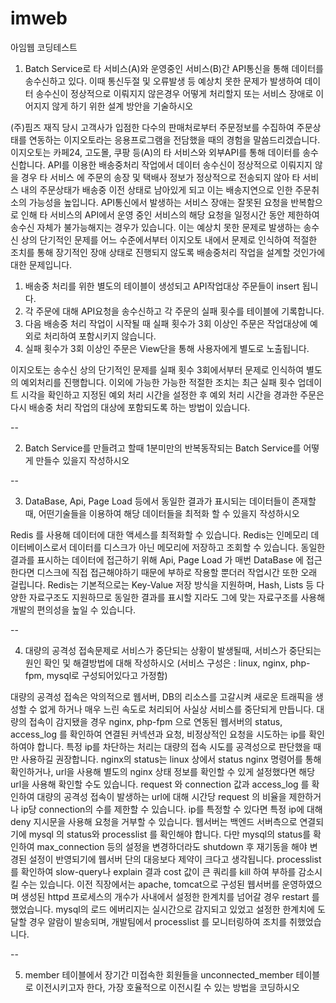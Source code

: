 # imweb
아임웹 코딩테스트

1. Batch Service로 타 서비스(A)와 운영중인 서비스(B)간 API통신을 통해 데이터를 송수신하고 있다. 이때 통신두절 및 오류발생 등 예상치 못한 문제가 발생하여 데이터 송수신이 정상적으로 이뤄지지 않은경우 어떻게 처리할지 또는 서비스 장애로 이어지지 않게 하기 위한 설계 방안을 기술하시오

(주)핌즈 재직 당시 고객사가 입점한 다수의 판매처로부터 주문정보를 수집하여 주문상태를 연동하는 이지오토라는 응용프로그램을 전담했을 때의 경험을 말씀드리겠습니다.
이지오토는 카페24, 고도몰, 쿠팡 등(A)의 타 서비스와 외부API를 통해 데이터를 송수신합니다. API를 이용한 배송중처리 작업에서 데이터 송수신이 정상적으로 이뤄지지 않을 경우 타 서비스 에 주문의 송장 및 택배사 정보가 정상적으로 전송되지 않아 타 서비스 내의 주문상태가 배송중 이전 상태로 남아있게 되고 이는 배송지연으로 인한 주문취소의 가능성을 높입니다. API통신에서 발생하는 서비스 장애는 잘못된 요청을 반복함으로 인해 타 서비스의 API에서 운영 중인 서비스의 해당 요청을 일정시간 동안 제한하여 송수신 자체가 불가능해지는 경우가 있습니다. 
이는 예상치 못한 문제로 발생하는 송수신 상의 단기적인 문제를 어느 수준에서부터 이지오토 내에서 문제로 인식하여 적절한 조치를 통해 장기적인 장애 상태로 진행되지 않도록 배송중처리 작업을 설계할 것인가에 대한 문제입니다.
 
1. 배송중 처리를 위한 별도의 테이블이 생성되고 API작업대상 주문들이 insert 됩니다.
2. 각 주문에 대해 API요청을 송수신하고 각 주문의 실패 횟수를 테이블에 기록합니다.
3. 다음 배송중 처리 작업이 시작될 때 실패 횟수가 3회 이상인 주문은 작업대상에 예외로 처리하여 포함시키지 않습니다.
4. 실패 횟수가 3회 이상인 주문은 View단을 통해 사용자에게 별도로 노출됩니다.

이지오토는 송수신 상의 단기적인 문제를 실패 횟수 3회에서부터 문제로 인식하여 별도의 예외처리를 진행합니다. 이외에 가능한 가능한 적절한 조치는 최근 실패 횟수 업데이트 시각을 확인하고 지정된 예외 처리 시간을 설정한 후 예외 처리 시간을 경과한 주문은 다시 배송중 처리 작업의 대상에 포함되도록 하는 방법이 있습니다.

--

2. Batch Service를 만들려고 할때 1분미만의 반복동작되는 Batch Service를 어떻게 만들수 있을지 작성하시오

--

3. DataBase, Api, Page Load 등에서 동일한 결과가 표시되는 데이터들이 존재할때, 어떤기술들을 이용하여 해당 데이터들을 최적화 할 수 있을지 작성하시오

Redis 를 사용해 데이터에 대한 액세스를 최적화할 수 있습니다. Redis는 인메모리 데이터베이스로서 데이터를 디스크가 아닌 메모리에 저장하고 조회할 수 있습니다. 동일한 결과를 표시하는 데이터에 접근하기 위해 Api, Page Load 가 매번 DataBase 에 접근한다면 디스크에 직접 접근해야하기 때문에 부하로 작용할 뿐더러 작업시간 또한 오래 걸립니다. Redis는 기본적으로는 Key-Value 저장 방식을 지원하며, Hash, Lists 등 다양한 자료구조도 지원하므로 동일한 결과를 표시할 지라도 그에 맞는 자료구조를 사용해 개발의 편의성을 높일 수 있습니다.

--

4. 대량의 공격성 접속문제로 서비스가 중단되는 상황이 발생될때, 서비스가 중단되는 원인 확인 및 해결방법에 대해 작성하시오
(서비스 구성은 : linux, nginx, php-fpm, mysql로 구성되어있다고 가정함)

대량의 공격성 접속은 악의적으로 웹서버, DB의 리소스를 고갈시켜 새로운 트래픽을 생성할 수 없게 하거나 매우 느린 속도로 처리되어 사실상 서비스를 중단되게 만듭니다. 대량의 접속이 감지됐을 경우 nginx, php-fpm 으로 연동된 웹서버의 status, access_log 를 확인하여 연결된 커넥션과 요청, 비정상적인 요청을 시도하는 ip를 확인하여야 합니다. 특정 ip를 차단하는 처리는 대량의 접속 시도를 공격성으로 판단했을 때만 사용하길 권장합니다.
nginx의 status는 linux 상에서 status nginx 명령어를 통해 확인하거나, url을 사용해 별도의 nginx 상태 정보를 확인할 수 있게 설정했다면 해당 url을 사용해 확인할 수도 있습니다. request 와 connection 값과 access_log 를 확인하여 대량의 공격성 접속이 발생하는 url에 대해 시간당 request 의 비율을 제한하거나 ip당 connection의 수를 제한할 수 있습니다. ip를 특정할 수 있다면 특정 ip에 대해 deny 지시문을 사용해 요청을 거부할 수 있습니다.
웹서버는 백엔드 서버측으로 연결되기에 mysql 의 status와 processlist 를 확인해야 합니다. 다만 mysql의 status를 확인하여 max_connection 등의 설정을 변경하더라도 shutdown 후 재기동을 해야 변경된 설정이 반영되기에 웹서버 단의 대응보다 제약이 크다고 생각됩니다. processlist 를 확인하여 slow-query나 explain 결과 cost 값이 큰 쿼리를 kill 하여 부하를 감소시킬 수는 있습니다.
이전 직장에서는 apache, tomcat으로 구성된 웹서버를 운영하였으며 생성된 httpd 프로세스의 개수가 사내에서 설정한 한계치를 넘어갈 경우 restart 를 했었습니다. mysql의 로드 에버리지는 실시간으로 감지되고 있었고 설정한 한계치에 도달할 경우 알람이 발송되며, 개발팀에서 processlist 를 모니터링하여 조치를 취했었습니다.

--

5. member 테이블에서 장기간 미접속한 회원들을 unconnected_member 테이블로 이전시키고자 한다, 가장 호율적으로 이전시킬 수 있는 방법을 코딩하시오

